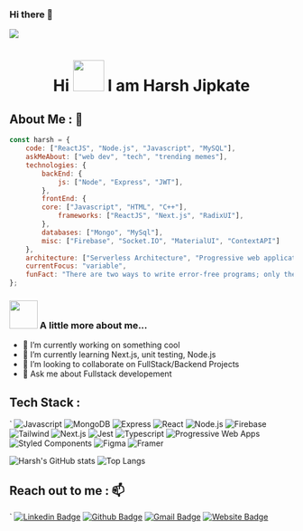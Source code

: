 ### Hi there 👋
![](https://pasteboard.co/VjaFKhxmdHxD.png)

# <div align="center"> Hi <img src = "https://user-images.githubusercontent.com/78593368/119226953-4de77600-bb29-11eb-8d16-9479fa967348.gif" width="55px" height="55px"> I am Harsh Jipkate</div>
## **About Me :** 👦
```javascript
const harsh = {
    code: ["ReactJS", "Node.js", "Javascript", "MySQL"],
    askMeAbout: ["web dev", "tech", "trending memes"],
    technologies: {
        backEnd: {
            js: ["Node", "Express", "JWT"],
        },
        frontEnd: {
	    core: ["Javascript", "HTML", "C++"],
            frameworks: ["ReactJS", "Next.js", "RadixUI"],
        },
        databases: ["Mongo", "MySql"],
        misc: ["Firebase", "Socket.IO", "MaterialUI", "ContextAPI"]
    },
    architecture: ["Serverless Architecture", "Progressive web applications", "Single page applications"],
    currentFocus: "variable",
    funFact: "There are two ways to write error-free programs; only the third one works"
};
```
### <img src="https://media.giphy.com/media/VgCDAzcKvsR6OM0uWg/giphy.gif" width="50"> A little more about me... 
- 🔭 I’m currently working on something cool
- 🌱 I’m currently learning Next.js, unit testing, Node.js
- 👯 I’m looking to collaborate on FullStack/Backend Projects
- 💬 Ask me about Fullstack developement
## **Tech Stack :**
<!-- -->
`
	![Javascript](https://img.shields.io/badge/javascript-%23F7B93E.svg?style=for-the-badge&logo=javascript&logoColor=white)
	![MongoDB](https://img.shields.io/badge/mongodb-%2313aa52.svg?style=for-the-badge&logo=mongodb&logoColor=white)
	![Express](https://img.shields.io/badge/express-%230175C2.svg?style=for-the-badge&logo=express&logoColor=white)
  	![React](https://img.shields.io/badge/react-%2345b8d8.svg?style=for-the-badge&logo=react&logoColor=white)
	![Node.js](https://img.shields.io/badge/node.js-%2343853d.svg?style=for-the-badge&logo=node.js&logoColor=white)
 	![Firebase](https://img.shields.io/badge/firebase-%23F9A03C.svg?style=for-the-badge&logo=firebase&logoColor=white)
	![Tailwind](https://img.shields.io/badge/tailwind-%2346a2f1.svg?style=for-the-badge&logo=tailwindcss&logoColor=white)
 	![Next.js](https://img.shields.io/badge/next.js-%23000000.svg?style=for-the-badge&logo=next.js&logoColor=white)
  	![Jest](https://img.shields.io/badge/jest-%23ea2845.svg?style=for-the-badge&logo=jest&logoColor=white)
   	![Typescript](https://img.shields.io/badge/typescript-%23007ACC.svg?style=for-the-badge&logo=typescript&logoColor=white)
	![Progressive Web Apps](https://img.shields.io/badge/pwa-%23311C87.svg?style=for-the-badge&logo=pwa&logoColor=white)
 	![Styled Components](https://img.shields.io/badge/styled-components-%23db7092.svg?style=for-the-badge&logo=styled-components&logoColor=white)
  	![Figma](https://img.shields.io/badge/figma-%23E10098.svg?style=for-the-badge&logo=figma&logoColor=white)
   	![Framer](https://img.shields.io/badge/framer-%23f446aa.svg?style=for-the-badge&logo=framer&logoColor=white)

![Harsh's GitHub stats](https://github-readme-stats.vercel.app/api?username=harshblip&show_icons=true&theme=tokyonight)
![Top Langs](https://github-readme-stats.vercel.app/api/top-langs/?username=harshblip&hide_progress=true)

## **Reach out to me :** 📫
`
	[![Linkedin Badge](https://img.shields.io/badge/-harshjipkate-blue?style=flat&logo=Linkedin&logoColor=white&link=https://www.linkedin.com/in/harsh-jipkate/)](https://www.linkedin.com/in/harsh-jipkate/)
	 [![Github Badge](https://img.shields.io/badge/-harshblip-black?style=flat&logo=github&logoColor=white&link=https://github.com/harshblip)](https://github.com/harshblip)
  	[![Gmail Badge](https://img.shields.io/badge/-harshjipkate-c14438?style=flat&logo=Gmail&logoColor=white&link=mailto:jipkateharsh@gmail.com)](mailto:jipkateharsh@gmail.com)
   	[![Website Badge](https://img.shields.io/badge/-a.reum-47CCCC?style=flat&logo=Google-Chrome&logoColor=white&link=https://bento.me/a-reum)](https://bento.me/a-reum)
